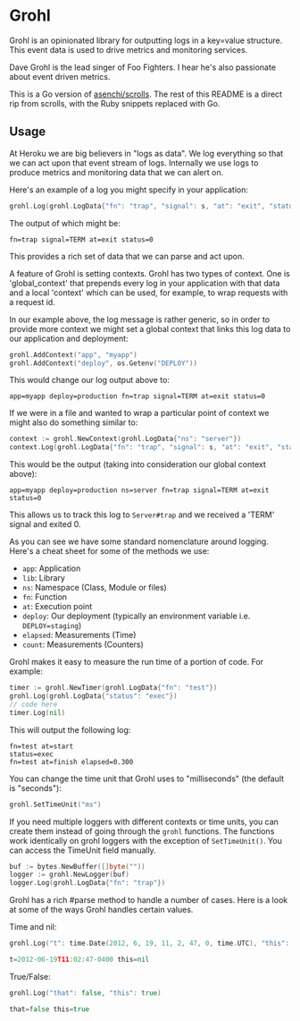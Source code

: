 # Grohl

Grohl is an opinionated library for outputting logs in a key=value structure.
This event data is used to drive metrics and monitoring services.

Dave Grohl is the lead singer of Foo Fighters.  I hear he's also passionate about
event driven metrics.

This is a Go version of [asenchi/scrolls](https://github.com/asenchi/scrolls).
The rest of this README is a direct rip from scrolls, with the Ruby snippets
replaced with Go.

## Usage

At Heroku we are big believers in "logs as data". We log everything so
that we can act upon that event stream of logs. Internally we use logs
to produce metrics and monitoring data that we can alert on.

Here's an example of a log you might specify in your application:

```go
grohl.Log(grohl.LogData{"fn": "trap", "signal": s, "at": "exit", "status": 0})
```

The output of which might be:

    fn=trap signal=TERM at=exit status=0

This provides a rich set of data that we can parse and act upon.

A feature of Grohl is setting contexts. Grohl has two types of
context. One is 'global_context' that prepends every log in your
application with that data and a local 'context' which can be used,
for example, to wrap requests with a request id.

In our example above, the log message is rather generic, so in order
to provide more context we might set a global context that links this
log data to our application and deployment:

```go
grohl.AddContext("app", "myapp")
grohl.AddContext("deploy", os.Getenv("DEPLOY"))
```

This would change our log output above to:

    app=myapp deploy=production fn=trap signal=TERM at=exit status=0

If we were in a file and wanted to wrap a particular point of context
we might also do something similar to:

```go
context := grohl.NewContext(grohl.LogData{"ns": "server"})
context.Log(grohl.LogData{"fn": "trap", "signal": s, "at": "exit", "status": 0})
```

This would be the output (taking into consideration our global context
above):

    app=myapp deploy=production ns=server fn=trap signal=TERM at=exit status=0

This allows us to track this log to `Server#trap` and we received a
'TERM' signal and exited 0.

As you can see we have some standard nomenclature around logging.
Here's a cheat sheet for some of the methods we use:

* `app`: Application
* `lib`: Library
* `ns`: Namespace (Class, Module or files)
* `fn`: Function
* `at`: Execution point
* `deploy`: Our deployment (typically an environment variable i.e. `DEPLOY=staging`)
* `elapsed`: Measurements (Time)
* `count`: Measurements (Counters)

Grohl makes it easy to measure the run time of a portion of code.
For example:

```go
timer := grohl.NewTimer(grohl.LogData{"fn": "test"})
grohl.Log(grohl.LogData{"status": "exec"})
// code here
timer.Log(nil)
```

This will output the following log:

    fn=test at=start
    status=exec
    fn=test at=finish elapsed=0.300

You can change the time unit that Grohl uses to "milliseconds" (the
default is "seconds"):

```go
grohl.SetTimeUnit("ms")
```

If you need multiple loggers with different contexts or time units, you can
create them instead of going through the `grohl` functions.  The functions work
identically on grohl loggers with the exception of `SetTimeUnit()`.  You can
access the TimeUnit field manually.

```go
buf := bytes.NewBuffer([]byte(""))
logger := grohl.NewLogger(buf)
logger.Log(grohl.LogData{"fn": "trap"})
```

Grohl has a rich #parse method to handle a number of cases. Here is
a look at some of the ways Grohl handles certain values.

Time and nil:

```go
grohl.Log("t": time.Date(2012, 6, 19, 11, 2, 47, 0, time.UTC), "this": nil)

t=2012-06-19T11:02:47-0400 this=nil
```

True/False:

```go
grohl.Log("that": false, "this": true)

that=false this=true
```
